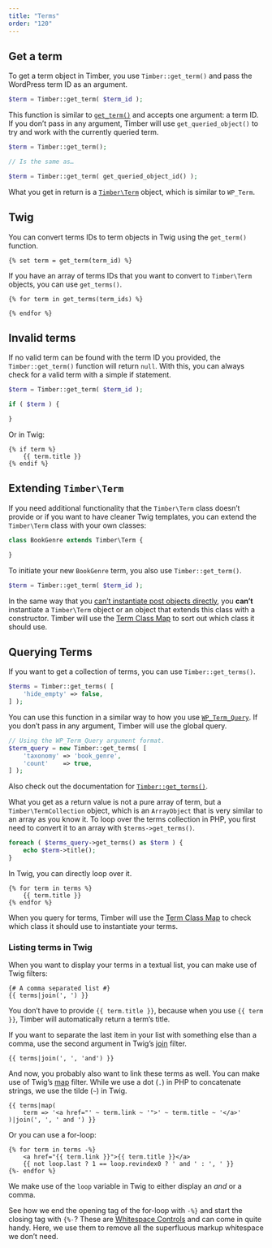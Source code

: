 ```yaml
---
title: "Terms"
order: "120"
---
```


## Get a term

To get a term object in Timber, you use `Timber::get_term()` and pass the WordPress term ID as an argument.

```php
$term = Timber::get_term( $term_id );
```

This function is similar to [`get_term()`](https://developer.wordpress.org/reference/functions/get_term/) and accepts one argument: a term ID. If you don’t pass in any argument, Timber will use `get_queried_object()` to try and work with the currently queried term.

```php
$term = Timber::get_term();

// Is the same as…

$term = Timber::get_term( get_queried_object_id() );
```

What you get in return is a [`Timber\Term`](https://timber.github.io/docs/v2/reference/timber-term/) object, which is similar to `WP_Term`.

## Twig

You can convert terms IDs to term objects in Twig using the `get_term()` function.

```twig
{% set term = get_term(term_id) %}
```

If you have an array of terms IDs that you want to convert to `Timber\Term` objects, you can use `get_terms()`.

```twig
{% for term in get_terms(term_ids) %}

{% endfor %}
```

## Invalid terms

If no valid term can be found with the term ID you provided, the `Timber::get_term()` function will return `null`. With this, you can always check for a valid term with a simple if statement.

```php
$term = Timber::get_term( $term_id );

if ( $term ) {

}
```

Or in Twig:

```twig
{% if term %}
    {{ term.title }}
{% endif %}
```

## Extending `Timber\Term`

If you need additional functionality that the `Timber\Term` class doesn’t provide or if you want to have cleaner Twig templates, you can extend the `Timber\Term` class with your own classes:

```php
class BookGenre extends Timber\Term {

}
```

To initiate your new `BookGenre` term, you also use `Timber::get_term()`.

```php
$term = Timber::get_term( $term_id );
```

In the same way that you [can’t instantiate post objects directly](https://timber.github.io/docs/v2/guides/posts/#extending-timber-post), you **can’t** instantiate a `Timber\Term` object or an object that extends this class with a constructor. Timber will use the [Term Class Map](https://timber.github.io/docs/v2/guides/class-maps/#the-term-class-map) to sort out which class it should use.

## Querying Terms

If you want to get a collection of terms, you can use `Timber::get_terms()`.

```php
$terms = Timber::get_terms( [
    'hide_empty' => false,
] );
```

You can use this function in a similar way to how you use [`WP_Term_Query`](https://developer.wordpress.org/reference/classes/wp_term_query/). If you don’t pass in any argument, Timber will use the global query.

```php
// Using the WP_Term_Query argument format.
$term_query = new Timber::get_terms( [
    'taxonomy' => 'book_genre',
    'count'    => true,
] );
```

Also check out the documentation for [`Timber::get_terms()`](https://timber.github.io/docs/v2/reference/timber/#get-terms).

What you get as a return value is not a pure array of term, but a `Timber\TermCollection` object, which is an `ArrayObject` that is very similar to an array as you know it. To loop over the terms collection in PHP, you first need to convert it to an array with `$terms->get_terms()`.

```php
foreach ( $terms_query->get_terms() as $term ) {
    echo $term->title();
}
```

In Twig, you can directly loop over it.

```twig
{% for term in terms %}
    {{ term.title }}
{% endfor %}
```

When you query for terms, Timber will use the [Term Class Map](https://timber.github.io/docs/v2/guides/class-maps/#the-term-class-map) to check which class it should use to instantiate your terms.

### Listing terms in Twig

When you want to display your terms in a textual list, you can make use of Twig filters:

```twig
{# A comma separated list #}
{{ terms|join(', ') }}
```

You don’t have to provide `{{ term.title }}`, because when you use `{{ term }}`, Timber will automatically return a term’s title.

If you want to separate the last item in your list with something else than a comma, use the second argument in Twig’s [join](https://twig.symfony.com/doc/2.x/filters/join.html) filter.

```twig
{{ terms|join(', ', 'and') }}
```

And now, you probably also want to link these terms as well. You can make use of Twig’s [map](https://twig.symfony.com/doc/2.x/filters/map.html) filter. While we use a dot (`.`) in PHP to concatenate strings, we use the tilde (`~`) in Twig.

```twig
{{ terms|map(
    term => '<a href="' ~ term.link ~ '">' ~ term.title ~ '</a>'
)|join(', ', ' and ') }}
```

Or you can use a for-loop:

```twig
{% for term in terms -%}
    <a href="{{ term.link }}">{{ term.title }}</a>
    {{ not loop.last ? 1 == loop.revindex0 ? ' and ' : ', ' }}
{%- endfor %}
```

We make use of the `loop` variable in Twig to either display an *and* or a comma.

See how we end the opening tag of the for-loop with `-%}` and start the closing tag with `{%-`? These are [Whitespace Controls](https://twig.symfony.com/doc/2.x/templates.html#whitespace-control) and can come in quite handy. Here, we use them to remove all the superfluous markup whitespace we don’t need.
